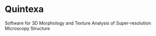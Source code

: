 # Quintexa
Software for 3D Morphology and Texture Analysis of Super-resolution Microscopy Structure
